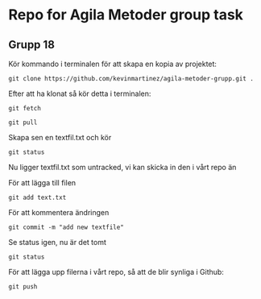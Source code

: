 # Repo for Agila Metoder group task

## Grupp 18

Kör kommando i terminalen för att skapa en kopia av projektet:
```git
git clone https://github.com/kevinmartinez/agila-metoder-grupp.git .
```
Efter att ha klonat så kör detta i terminalen:
```git
git fetch
```
```git
git pull
```

Skapa sen en textfil.txt och kör
```git
git status
```
Nu ligger textfil.txt som untracked, vi kan skicka in den i vårt repo än

För att lägga till filen
```git
git add text.txt
```
För att kommentera ändringen
```git
git commit -m "add new textfile"
```
Se status igen, nu är det tomt
```git
git status
```

För att lägga upp filerna i vårt repo, så att de blir synliga i Github:
```git
git push
```
